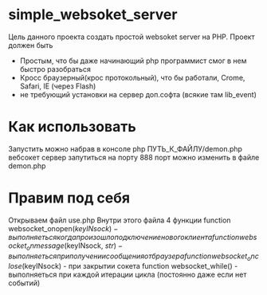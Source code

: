 simple_websoket_server
======================

Цель данного проекта создать простой websoket server на PHP.
Проект должен быть
+ Простым, что бы даже начинающий php программист смог в нем быстро разобраться
+ Кросс браузерный(крос протокольный), что бы работали, Crome, Safari, IE (через Flash)
+ не требующий установки на сервер доп.софта (всякие там lib_event)


Как использовать
======================
Запустить можно набрав в консоле 
php ПУТЬ_К_ФАЙЛУ/demon.php
вебсокет сервер запутиться на порту 888 
порт можно изменить в файле demon.php


Правим под себя
======================
Открываем файл use.php
Внутри этого файла 4 функции
function websocket_onopen($keyINsock) - выполняеться когда произошло подключение нового клиента
function websocket_onmessage($keyINsock, $str) - выполняеться при получении сообщения от браузера
function websocket_onclose($keyINsock) - при закрытии сокета
function websocket_while() - выполняеться при каждой итерации цикла (постоянно даже если нет событий)

